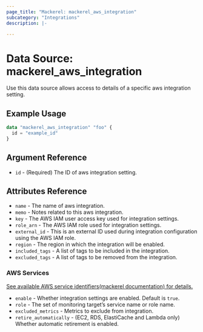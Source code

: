```yaml
---
page_title: "Mackerel: mackerel_aws_integration"
subcategory: "Integrations"
description: |-

---
```


# Data Source: mackerel_aws_integration

Use this data source allows access to details of a specific aws integration setting.

## Example Usage

```terraform
data "mackerel_aws_integration" "foo" {
  id = "example_id"
}
```

## Argument Reference

* `id` - (Required) The ID of aws integration setting.

## Attributes Reference

* `name` - The name of aws integration.
* `memo` - Notes related to this aws integration.
* `key` - The AWS IAM user access key used for integration settings.
* `role_arn` - The AWS IAM role used for integration settings.
* `external_id` - This is an external ID used during integration configuration using the AWS IAM role.
* `region` - The region in which the integration will be enabled.
* `included_tags` - A list of tags to be included in the integration.
* `excluded_tags` - A list of tags to be removed from the integration.

### AWS Services

[See available AWS service identifiers(mackerel documentation) for details.](https://mackerel.io/api-docs/entry/aws-integration#awsServiceNames)

* `enable` - Whether integration settings are enabled. Default is `true`.
* `role` - The set of monitoring target’s service name or role name.
* `excluded_metrics` - 	Metrics to exclude from integration.
* `retire_automatically` - (EC2, RDS, ElastiCache and Lambda only) Whether automatic retirement is enabled.
